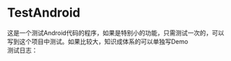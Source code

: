 # TestAndroid
这是一个测试Android代码的程序，如果是特别小的功能，只需测试一次的，可以写到这个项目中测试。如果比较大，知识成体系的可以单独写Demo
<br/>
测试日志：
        
